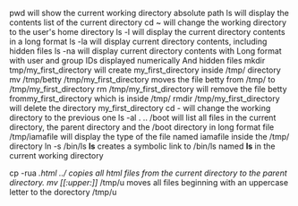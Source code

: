 pwd will show the current working directory absolute path
ls will display the contents list of the current directory
cd ~ will change the working directory to the user's home directory
ls -l will display the current directory contents in a long format
ls -la will display current directory contents, including hidden files
ls -na will display current directory contents with
  Long format
  with user and group IDs displayed numerically
  And hidden files
mkdir tmp/my_first_directory will create my_first_directory inside /tmp/ directory
mv /tmp/betty /tmp/my_first_directory moves the file betty from /tmp/ to /tmp/my_first_directory
rm /tmp/my_first_directory will remove the file betty frommy_first_directory which is inside /tmp/
rmdir /tmp/my_first_directory will delete the directory  my_first_directory 
cd - will change the working directory to the previous one
ls -al . .. /boot will list all files in the current directory, the parent directory and the /boot directory in long format
file /tmp/iamafile will display the type of the file named iamafile inside  the /tmp/ directory
ln -s /bin/ls __ls__ creates a symbolic link to /bin/ls named __ls__ in the current working directory

cp -rua *.html ../  copies all html files from the current directory to the parent directory.
mv [[:upper:]]* /tmp/u moves all files beginning with an uppercase letter to the dorectory /tmp/u